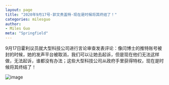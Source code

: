 ```yaml
---
layout: page
title: "2020年9月17号·郭文贵盖特·现在是时候将其终结了！"
categories: milesguo
author:
- Miles Guo
meta: "Springfield"
---
```


9月17日霍利议员就大型科技公司进行言论审查发表评论：像闫博士的推特账号被封的时候，她的发声平台被取消，我们可以让她去起诉，但是现在他们无法这样做，无法起诉，谁都没有办法；这些大型科技公司从政府手里获得特权，现在是时候将其终结了！

![image](../../../../image/milesguo/2020_09_17_Miles_Guo_Getter_9.png)
